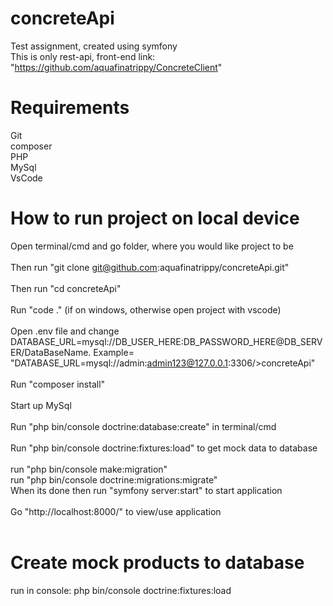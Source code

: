 # concreteApi

Test assignment, created using symfony<br>
This is only rest-api, front-end link: "https://github.com/aquafinatrippy/ConcreteClient"

# Requirements

Git <br/>
composer <br/>
PHP<br/>
MySql<br/>
VsCode<br/>

# How to run project on local device

Open terminal/cmd and go folder, where you would like project to be<br/><br/>
Then run "git clone git@github.com:aquafinatrippy/concreteApi.git"<br/><br/>
Then run "cd concreteApi"<br/><br/>
Run "code ." (if on windows, otherwise open project with vscode)<br/><br/>
Open .env file and change DATABASE_URL=mysql://DB_USER_HERE:DB_PASSWORD_HERE@DB_SERVER/DataBaseName. Example= "DATABASE_URL=mysql://admin:admin123@127.0.0.1:3306/>concreteApi"<br/><br/>
Run "composer install"<br/><br/>
Start up MySql<br/><br/>
Run "php bin/console doctrine:database:create" in terminal/cmd <br> <br>
Run "php bin/console doctrine:fixtures:load" to get mock data to database <br> <br>
run "php bin/console make:migration"<br>
run "php bin/console doctrine:migrations:migrate"<br>
When its done then run "symfony server:start" to start application<br/><br/>
Go "http://localhost:8000/" to view/use application<br/><br/>

# Create mock products to database

run in console: php bin/console doctrine:fixtures:load
